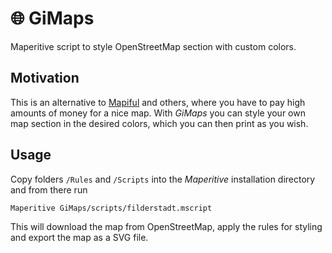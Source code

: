 # :globe_with_meridians:  GiMaps

Maperitive script to style OpenStreetMap section with custom colors.

## Motivation

This is an alternative to [Mapiful](mapiful.com) and others, where you have to pay high amounts of money for a nice map. With *GiMaps* you can style your own map section in the desired colors, which you can then print as you wish.

## Usage

Copy folders `/Rules` and `/Scripts` into the *Maperitive* installation directory and from there run
```
Maperitive GiMaps/scripts/filderstadt.mscript
```
This will download the map from OpenStreetMap, apply the rules for styling and export the map as a SVG file.
